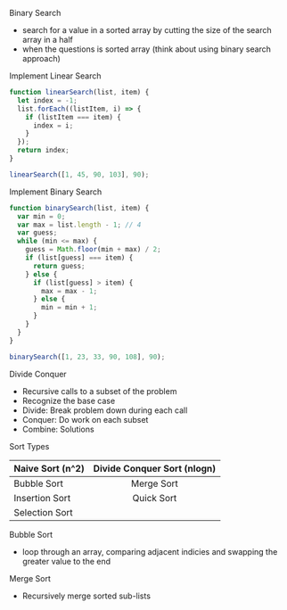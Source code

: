 Binary Search

- search for a value in a sorted array by cutting the size of the search array in a half
- when the questions is sorted array (think about using binary search approach)

Implement Linear Search

```js
function linearSearch(list, item) {
  let index = -1;
  list.forEach((listItem, i) => {
    if (listItem === item) {
      index = i;
    }
  });
  return index;
}

linearSearch([1, 45, 90, 103], 90);
```

Implement Binary Search

```js
function binarySearch(list, item) {
  var min = 0;
  var max = list.length - 1; // 4
  var guess;
  while (min <= max) {
    guess = Math.floor(min + max) / 2;
    if (list[guess] === item) {
      return guess;
    } else {
      if (list[guess] > item) {
        max = max - 1;
      } else {
        min = min + 1;
      }
    }
  }
}

binarySearch([1, 23, 33, 90, 108], 90);
```

Divide Conquer

- Recursive calls to a subset of the problem
- Recognize the base case
- Divide: Break problem down during each call
- Conquer: Do work on each subset
- Combine: Solutions

Sort Types

| Naive Sort (n^2) | Divide Conquer Sort (nlogn) |
| ---------------- | :-------------------------: |
| Bubble Sort      |         Merge Sort          |
| Insertion Sort   |         Quick Sort          |
| Selection Sort   |                             |

Bubble Sort

- loop through an array, comparing adjacent indicies and swapping the greater value to the end

Merge Sort

- Recursively merge sorted sub-lists
